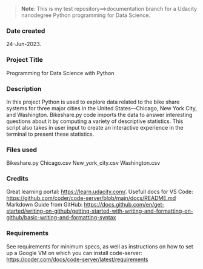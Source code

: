 >**Note**: This is my test repository==>documentation branch for a Udacity nanodegree Python programming for Data Science.

### Date created
24-Jun-2023.

### Project Title
Programming for Data Science with Python

### Description
In this project Python is used to explore data related to the bike share systems for three major cities in the United States—Chicago, New York City, and Washington. Bikeshare.py code imports the data to answer interesting questions about it by computing a variety of descriptive statistics. This script also takes in user input to create an interactive experience in the terminal to present these statistics.

### Files used
Bikeshare.py
Chicago.csv
New_york_city.csv
Washington.csv

### Credits
Great learning portal: https://learn.udacity.com/.
Usefull docs for VS Code: https://github.com/coder/code-server/blob/main/docs/README.md
Markdown Guide from GitHub: https://docs.github.com/en/get-started/writing-on-github/getting-started-with-writing-and-formatting-on-github/basic-writing-and-formatting-syntax

### Requirements
See requirements for minimum specs, as well as instructions on how to set up a Google VM on which you can install code-server:
https://coder.com/docs/code-server/latest/requirements


